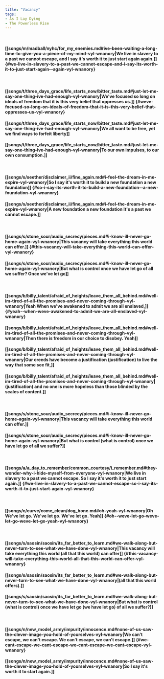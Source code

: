 ```yaml
---
title: "Vacancy"
tags:
- As I Lay Dying
- The Powerless Rise
---
```

&nbsp;
#### [[songs/m/madball/nyhc/for_my_enemies.md#ive-been-waiting-a-long-time-to-give-you-a-piece-of-my-mind-vyl-wnanory|We live in slavery to a past we cannot escape, and I say it's worth it to just start again  again.]] {#we-live-in-slavery-to-a-past-we-cannot-escape-and-i-say-its-worth-it-to-just-start-again--again-vyl-wnanory}
&nbsp;
#### [[songs/t/three_days_grace/life_starts_now/bitter_taste.md#just-let-me-say-one-thing-ive-had-enough-vyl-wnanory|We've focused so long on ideals of freedom that it is this very belief that oppresses us.]] {#weve-focused-so-long-on-ideals-of-freedom-that-it-is-this-very-belief-that-oppresses-us-vyl-wnanory}
#### [[songs/t/three_days_grace/life_starts_now/bitter_taste.md#just-let-me-say-one-thing-ive-had-enough-vyl-wnanory|We all want to be free, yet we find ways to forfeit liberty]]
#### [[songs/t/three_days_grace/life_starts_now/bitter_taste.md#just-let-me-say-one-thing-ive-had-enough-vyl-wnanory|To our own impulses, to our own consumption.]]
&nbsp;
#### [[songs/s/seether/disclaimer_ii/fine_again.md#i-feel-the-dream-in-me-expire-vyl-wnanory|So I say it's worth it to build a new foundation  a new foundation]] {#so-i-say-its-worth-it-to-build-a-new-foundation--a-new-foundation-vyl-wnanory}
#### [[songs/s/seether/disclaimer_ii/fine_again.md#i-feel-the-dream-in-me-expire-vyl-wnanory|A new foundation  a new foundation  It's a past we cannot escape.]]
&nbsp;
#### [[songs/s/stone_sour/audio_secrecy/pieces.md#i-know-ill-never-go-home-again-vyl-wnanory|This vacancy will take everything this world can offer.]] {#this-vacancy-will-take-everything-this-world-can-offer-vyl-wnanory}
#### [[songs/s/stone_sour/audio_secrecy/pieces.md#i-know-ill-never-go-home-again-vyl-wnanory|But what is control once we have let go of all we suffer? Once we've let go]]
&nbsp;
#### [[songs/b/billy_talent/afraid_of_heights/leave_them_all_behind.md#well-im-tired-of-all-the-promises-and-never-coming-through-vyl-wnanory|Yeah  When we've awakened to admit we are all enslaved,]] {#yeah--when-weve-awakened-to-admit-we-are-all-enslaved-vyl-wnanory}
#### [[songs/b/billy_talent/afraid_of_heights/leave_them_all_behind.md#well-im-tired-of-all-the-promises-and-never-coming-through-vyl-wnanory|Then there is freedom in our choice to disobey. Yeah]]
#### [[songs/b/billy_talent/afraid_of_heights/leave_them_all_behind.md#well-im-tired-of-all-the-promises-and-never-coming-through-vyl-wnanory|Our creeds have become a justification (justification) to live the way that some see fit,]]
#### [[songs/b/billy_talent/afraid_of_heights/leave_them_all_behind.md#well-im-tired-of-all-the-promises-and-never-coming-through-vyl-wnanory|(justification) and no one is more hopeless than those blinded by the scales of content.]]
&nbsp;
#### [[songs/s/stone_sour/audio_secrecy/pieces.md#i-know-ill-never-go-home-again-vyl-wnanory|This vacancy will take everything this world can offer.]]
#### [[songs/s/stone_sour/audio_secrecy/pieces.md#i-know-ill-never-go-home-again-vyl-wnanory|But what is control (what is control) once we have let go of all we suffer?]]
&nbsp;
#### [[songs/a/a_day_to_remember/common_courtesy/i_remember.md#they-wonder-why-i-hide-myself-from-everyone-vyl-wnanory|We live in slavery to a past we cannot escape. So I say it's worth it to just start again.]] {#we-live-in-slavery-to-a-past-we-cannot-escape-so-i-say-its-worth-it-to-just-start-again-vyl-wnanory}
&nbsp;
#### [[songs/c/curve/come_clean/dog_bone.md#oh-yeah-vyl-wnanory|Oh  We've let go. We've let go. We've let go. Yeah]] {#oh--weve-let-go-weve-let-go-weve-let-go-yeah-vyl-wnanory}
&nbsp;
#### [[songs/s/saosin/saosin/its_far_better_to_learn.md#we-walk-along-but-never-turn-to-see-what-we-have-done-vyl-wnanory|This vacancy will take everything this world (all that this world) can offer]] {#this-vacancy-will-take-everything-this-world-all-that-this-world-can-offer-vyl-wnanory}
#### [[songs/s/saosin/saosin/its_far_better_to_learn.md#we-walk-along-but-never-turn-to-see-what-we-have-done-vyl-wnanory|(all that this world offers).]]
#### [[songs/s/saosin/saosin/its_far_better_to_learn.md#we-walk-along-but-never-turn-to-see-what-we-have-done-vyl-wnanory|But what is control (what is control) once we have let go (we have let go) of all we suffer?]]
&nbsp;
#### [[songs/n/new_model_army/impurity/innocence.md#none-of-us-saw-the-clever-image-you-hold-of-yourselves-vyl-wnanory|We can't escape, we can't escape. We can't escape, we can't escape.]] {#we-cant-escape-we-cant-escape-we-cant-escape-we-cant-escape-vyl-wnanory}
#### [[songs/n/new_model_army/impurity/innocence.md#none-of-us-saw-the-clever-image-you-hold-of-yourselves-vyl-wnanory|So I say it's worth it to start again.]]
